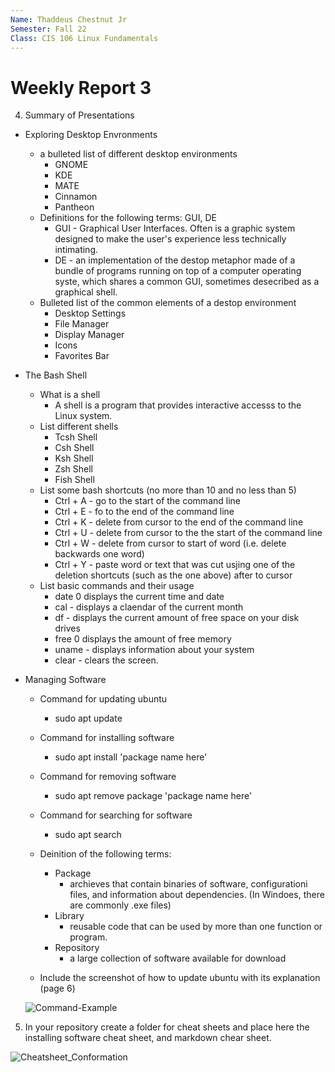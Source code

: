 ```yaml
---
Name: Thaddeus Chestnut Jr
Semester: Fall 22
Class: CIS 106 Linux Fundamentals
---
```


# Weekly Report 3

4. Summary of Presentations 
  * Exploring Desktop Envronments
    * a bulleted list of different desktop environments
      * GNOME 
      * KDE
      * MATE
      * Cinnamon
      * Pantheon
    * Definitions for the following terms: GUI, DE
      * GUI - Graphical User Interfaces. Often is a graphic system designed to make the user's experience less technically intimating.
      * DE - an implementation of the destop metaphor made of a bundle of programs running on top of a computer operating syste, which shares a common GUI, sometimes desecribed as a graphical shell.
    * Bulleted list of the common elements of a destop environment
      * Desktop Settings 
      * File Manager
      * Display Manager
      * Icons
      * Favorites Bar
* The Bash Shell
  * What is a shell 
    * A shell is a program that provides interactive accesss to the Linux system.
  * List different shells
    * Tcsh Shell
    * Csh Shell
    * Ksh Shell
    * Zsh Shell
    * Fish Shell
  * List some bash shortcuts (no more than 10 and no less than 5)
    * Ctrl + A - go to the start of the command line
    * Ctrl + E - fo to the end of the command line 
    * Ctrl + K - delete from cursor to the end of the command line 
    * Ctrl + U - delete from cursor to the the start of the command line
    * Ctrl + W - delete from cursor to start of word (i.e. delete backwards one word)
    * Ctrl + Y - paste word or text that was cut usjing one of the deletion shortcuts (such as the one above) after to cursor
  * List basic commands and their usage
    * date 0 displays the current time and date
    * cal - displays a claendar of the current month 
    * df - displays the current amount of free space on your disk drives
    * free 0 displays the amount of free memory 
    * uname - displays information about your system 
    * clear - clears the screen.
* Managing Software
  * Command for updating ubuntu
    * sudo apt update
  * Command for installing software
    * sudo apt install 'package name here'
  * Command for removing software
    * sudo apt remove package 'package name here'
  * Command for searching for software
    * sudo apt search 
  * Deinition of the following terms: 
    * Package 
      *  archieves that contain binaries of software, configurationi files, and information about dependencies. (In Windoes, there are commonly .exe files)
    * Library 
      * reusable code that can be used by more than one function or program. 
    * Repository 
      * a large collection of software available for download 

  * Include the screenshot of how to update ubuntu with its explanation (page 6)
  
  ![Command-Example](../../../Labs/Lab%203/How_To_Use_A_Command.png)

5. In your repository create a folder for cheat sheets and place here the installing software cheat sheet, and markdown chear sheet.

![Cheatsheet_Conformation](../../../Labs/Lab%203/Cheat_Sheet_Conformation.png)